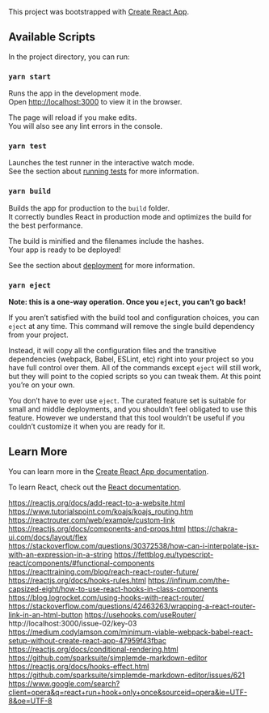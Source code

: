 This project was bootstrapped with
[Create React App](https://github.com/facebook/create-react-app).

## Available Scripts

In the project directory, you can run:

### `yarn start`

Runs the app in the development mode.<br /> Open
[http://localhost:3000](http://localhost:3000) to view it in the browser.

The page will reload if you make edits.<br /> You will also see any lint errors
in the console.

### `yarn test`

Launches the test runner in the interactive watch mode.<br /> See the section
about
[running tests](https://facebook.github.io/create-react-app/docs/running-tests)
for more information.

### `yarn build`

Builds the app for production to the `build` folder.<br /> It correctly bundles
React in production mode and optimizes the build for the best performance.

The build is minified and the filenames include the hashes.<br /> Your app is
ready to be deployed!

See the section about
[deployment](https://facebook.github.io/create-react-app/docs/deployment) for
more information.

### `yarn eject`

**Note: this is a one-way operation. Once you `eject`, you can’t go back!**

If you aren’t satisfied with the build tool and configuration choices, you can
`eject` at any time. This command will remove the single build dependency from
your project.

Instead, it will copy all the configuration files and the transitive
dependencies (webpack, Babel, ESLint, etc) right into your project so you have
full control over them. All of the commands except `eject` will still work, but
they will point to the copied scripts so you can tweak them. At this point
you’re on your own.

You don’t have to ever use `eject`. The curated feature set is suitable for
small and middle deployments, and you shouldn’t feel obligated to use this
feature. However we understand that this tool wouldn’t be useful if you couldn’t
customize it when you are ready for it.

## Learn More

You can learn more in the
[Create React App documentation](https://facebook.github.io/create-react-app/docs/getting-started).

To learn React, check out the [React documentation](https://reactjs.org/).

https://reactjs.org/docs/add-react-to-a-website.html
https://www.tutorialspoint.com/koajs/koajs_routing.htm
https://reactrouter.com/web/example/custom-link
https://reactjs.org/docs/components-and-props.html
https://chakra-ui.com/docs/layout/flex
https://stackoverflow.com/questions/30372538/how-can-i-interpolate-jsx-with-an-expression-in-a-string
https://fettblog.eu/typescript-react/components/#functional-components
https://reacttraining.com/blog/reach-react-router-future/
https://reactjs.org/docs/hooks-rules.html
https://infinum.com/the-capsized-eight/how-to-use-react-hooks-in-class-components
https://blog.logrocket.com/using-hooks-with-react-router/
https://stackoverflow.com/questions/42463263/wrapping-a-react-router-link-in-an-html-button
https://usehooks.com/useRouter/
http://localhost:3000/issue-02/key-03
https://medium.codylamson.com/minimum-viable-webpack-babel-react-setup-without-create-react-app-47959f43fbac
https://reactjs.org/docs/conditional-rendering.html
https://github.com/sparksuite/simplemde-markdown-editor
https://reactjs.org/docs/hooks-effect.html
https://github.com/sparksuite/simplemde-markdown-editor/issues/621
https://www.google.com/search?client=opera&q=react+run+hook+only+once&sourceid=opera&ie=UTF-8&oe=UTF-8
